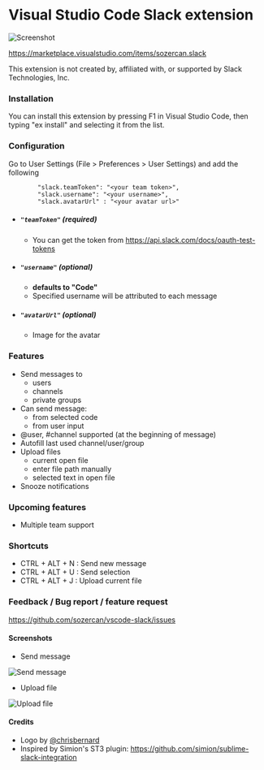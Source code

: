 Visual Studio Code Slack extension
=========================

![Screenshot](https://github.com/sozercan/vscode-slack/raw/master/icon.png)

https://marketplace.visualstudio.com/items/sozercan.slack

This extension is not created by, affiliated with, or supported by Slack Technologies, Inc.

### Installation
You can install this extension by pressing F1 in Visual Studio Code, then typing "ex install" and selecting it from the list.

### Configuration
Go to User Settings (File > Preferences > User Settings) and add the following 
```
    	"slack.teamToken": "<your team token>",
        "slack.username": "<your username>",
        "slack.avatarUrl" : "<your avatar url>"
```

* ##### `"teamToken"` (required)
    * You can get the token from https://api.slack.com/docs/oauth-test-tokens

* ##### `"username"` (optional)
    * **defaults to "Code"**
    * Specified username will be attributed to each message

* ##### `"avatarUrl"` (optional)
    * Image for the avatar

### Features
* Send messages to
    * users
    * channels
    * private groups
* Can send message:
    * from selected code
    * from user input
* @user, #channel supported (at the beginning of message)
* Autofill last used channel/user/group
* Upload files
    * current open file
    * enter file path manually
    * selected text in open file
* Snooze notifications
    
### Upcoming features
* Multiple team support

### Shortcuts
* CTRL + ALT + N : Send new message
* CTRL + ALT + U : Send selection
* CTRL + ALT + J : Upload current file

### Feedback / Bug report / feature request
https://github.com/sozercan/vscode-slack/issues

#### Screenshots
* Send message

![Send message](https://github.com/sozercan/vscode-slack/raw/master/slack-send.gif)

* Upload file

![Upload file](https://github.com/sozercan/vscode-slack/raw/master/slack-upload.gif)
    
#### Credits
* Logo by [@chrisbernard](https://twitter.com/chrisbernard)
* Inspired by Simion's ST3 plugin: https://github.com/simion/sublime-slack-integration
